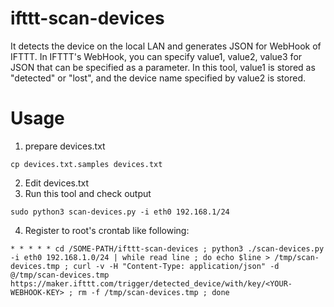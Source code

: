 ifttt-scan-devices
==================

It detects the device on the local LAN and generates JSON for WebHook of IFTTT. In IFTTT's WebHook, you can specify value1, value2, value3 for JSON that can be specified as a parameter. In this tool, value1 is stored as "detected" or "lost", and the device name specified by value2 is stored.

Usage
=====

1. prepare devices.txt
```
cp devices.txt.samples devices.txt
```
2. Edit devices.txt
3. Run this tool and check output
```
sudo python3 scan-devices.py -i eth0 192.168.1/24
```
4. Register to root's crontab like following:
```
* * * * * cd /SOME-PATH/ifttt-scan-devices ; python3 ./scan-devices.py -i eth0 192.168.1.0/24 | while read line ; do echo $line > /tmp/scan-devices.tmp ; curl -v -H "Content-Type: application/json" -d @/tmp/scan-devices.tmp https://maker.ifttt.com/trigger/detected_device/with/key/<YOUR-WEBHOOK-KEY> ; rm -f /tmp/scan-devices.tmp ; done
```
